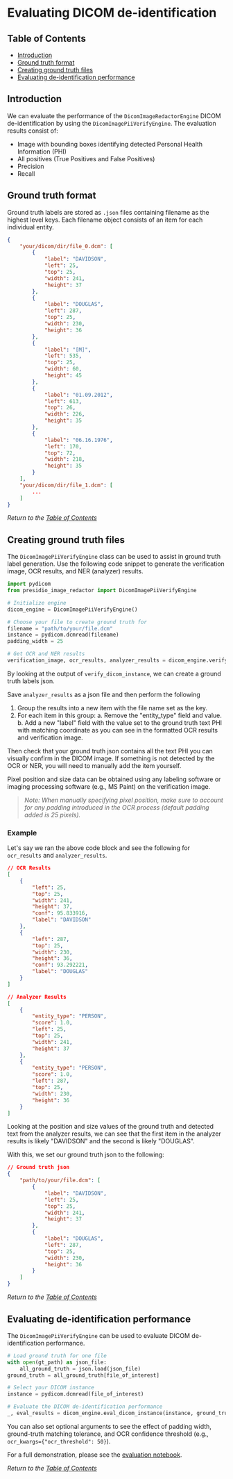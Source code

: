 # Evaluating DICOM de-identification

## Table of Contents

* [Introduction](#introduction)
* [Ground truth format](#ground-truth-format)
* [Creating ground truth files](#creating-ground-truth-files)
* [Evaluating de-identification performance](#evaluating-de-identification-performance)

## Introduction

We can evaluate the performance of the `DicomImageRedactorEngine` DICOM de-identification by using the `DicomImagePiiVerifyEngine`. The evaluation results consist of:

* Image with bounding boxes identifying detected Personal Health Information (PHI)
* All positives (True Positives and False Positives)
* Precision
* Recall

## Ground truth format

Ground truth labels are stored as `.json` files containing filename as the highest level keys. Each filename object consists of an item for each individual entity.

```json
{
    "your/dicom/dir/file_0.dcm": [
        {
            "label": "DAVIDSON",
            "left": 25,
            "top": 25,
            "width": 241,
            "height": 37
        },
        {
            "label": "DOUGLAS",
            "left": 287,
            "top": 25,
            "width": 230,
            "height": 36
        },
        {
            "label": "[M]",
            "left": 535,
            "top": 25,
            "width": 60,
            "height": 45
        },
        {
            "label": "01.09.2012",
            "left": 613,
            "top": 26,
            "width": 226,
            "height": 35
        },
        {
            "label": "06.16.1976",
            "left": 170,
            "top": 72,
            "width": 218,
            "height": 35
        }
    ],
    "your/dicom/dir/file_1.dcm": [
        ...
    ]
}
```

*Return to the [Table of Contents](#table-of-contents)*

## Creating ground truth files

The `DicomImagePiiVerifyEngine` class can be used to assist in ground truth label generation. Use the following code snippet to generate the verification image, OCR results, and NER (analyzer) results.

```python
import pydicom
from presidio_image_redactor import DicomImagePiiVerifyEngine

# Initialize engine
dicom_engine = DicomImagePiiVerifyEngine()

# Choose your file to create ground truth for
filename = "path/to/your/file.dcm"
instance = pydicom.dcmread(filename)
padding_width = 25

# Get OCR and NER results
verification_image, ocr_results, analyzer_results = dicom_engine.verify_dicom_instance(instance, padding_width)
```

By looking at the output of `verify_dicom_instance`, we can create a ground truth labels json.

Save `analyzer_results` as a json file and then perform the following

1. Group the results into a new item with the file name set as the key.
2. For each item in this group:
    a. Remove the "entity_type" field and value.
    b. Add a new "label" field with the value set to the ground truth text PHI with matching coordinate as you can see in the formatted OCR results and verification image.

Then check that your ground truth json contains all the text PHI you can visually confirm in the DICOM image. If something is not detected by the OCR or NER, you will need to manually add the item yourself.

Pixel position and size data can be obtained using any labeling software or imaging processing software (e.g., MS Paint) on the verification image.

> *Note: When manually specifying pixel position, make sure to account for any padding introduced in the OCR process (default padding added is 25 pixels).*

### Example

Let's say we ran the above code block and see the following for `ocr_results` and `analyzer_results`.

```json
// OCR Results
[
    {
        "left": 25,
        "top": 25,
        "width": 241,
        "height": 37,
        "conf": 95.833916,
        "label": "DAVIDSON"
    },
    {
        "left": 287,
        "top": 25,
        "width": 230,
        "height": 36,
        "conf": 93.292221,
        "label": "DOUGLAS"
    }
]

// Analyzer Results
[
    {
        "entity_type": "PERSON",
        "score": 1.0,
        "left": 25,
        "top": 25,
        "width": 241,
        "height": 37
    },
    {
        "entity_type": "PERSON",
        "score": 1.0,
        "left": 287,
        "top": 25,
        "width": 230,
        "height": 36
    }
]
```

Looking at the position and size values of the ground truth and detected text from the analyzer results, we can see that the first item in the analyzer results is likely "DAVIDSON" and the second is likely "DOUGLAS".

With this, we set our ground truth json to the following:

```json
// Ground truth json
{
    "path/to/your/file.dcm": [
        {
            "label": "DAVIDSON",
            "left": 25,
            "top": 25,
            "width": 241,
            "height": 37
        },
        {
            "label": "DOUGLAS",
            "left": 287,
            "top": 25,
            "width": 230,
            "height": 36
        }
    ]
}
```

*Return to the [Table of Contents](#table-of-contents)*

## Evaluating de-identification performance

The `DicomImagePiiVerifyEngine` can be used to evaluate DICOM de-identification performance.

```python
# Load ground truth for one file
with open(gt_path) as json_file:
    all_ground_truth = json.load(json_file)
ground_truth = all_ground_truth[file_of_interest]

# Select your DICOM instance
instance = pydicom.dcmread(file_of_interest)

# Evaluate the DICOM de-identification performance
_, eval_results = dicom_engine.eval_dicom_instance(instance, ground_truth)
```

You can also set optional arguments to see the effect of padding width, ground-truth matching tolerance, and OCR confidence threshold (e.g., `ocr_kwargs={"ocr_threshold": 50}`).

For a full demonstration, please see the [evaluation notebook](../samples/python/example_dicom_redactor_evaluation.ipynb).

*Return to the [Table of Contents](#table-of-contents)*
